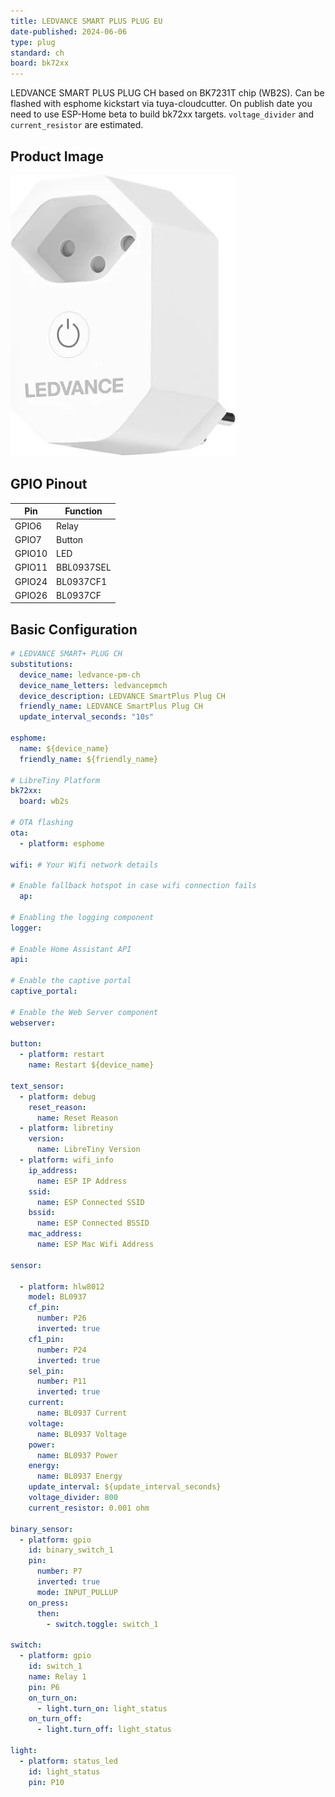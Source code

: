 ```yaml
---
title: LEDVANCE SMART PLUS PLUG EU
date-published: 2024-06-06
type: plug
standard: ch
board: bk72xx
---
```

LEDVANCE SMART PLUS PLUG CH based on BK7231T chip (WB2S).
Can be flashed with esphome kickstart via tuya-cloudcutter.
On publish date you need to use ESP-Home beta to build bk72xx targets.
`voltage_divider` and `current_resistor` are estimated.

## Product Image

![ledvance_smart_plus_plug_ch](image.webp)

## GPIO Pinout

| Pin     | Function                           |
| ------- | ---------------------------------- |
| GPIO6   | Relay                              |
| GPIO7   | Button                             |
| GPIO10  | LED                                |
| GPIO11  | BBL0937SEL                         |
| GPIO24  | BL0937CF1                          |
| GPIO26  | BL0937CF                           |

## Basic Configuration

```yaml
# LEDVANCE SMART+ PLUG CH
substitutions:
  device_name: ledvance-pm-ch
  device_name_letters: ledvancepmch
  device_description: LEDVANCE SmartPlus Plug CH
  friendly_name: LEDVANCE SmartPlus Plug CH
  update_interval_seconds: "10s"

esphome:
  name: ${device_name}
  friendly_name: ${friendly_name}

# LibreTiny Platform
bk72xx:
  board: wb2s
  
# OTA flashing
ota:
  - platform: esphome

wifi: # Your Wifi network details
  
# Enable fallback hotspot in case wifi connection fails  
  ap:

# Enabling the logging component
logger:

# Enable Home Assistant API
api:

# Enable the captive portal
captive_portal:

# Enable the Web Server component 
webserver:

button:
  - platform: restart
    name: Restart ${device_name}

text_sensor:
  - platform: debug
    reset_reason:
      name: Reset Reason
  - platform: libretiny
    version:
      name: LibreTiny Version
  - platform: wifi_info
    ip_address:
      name: ESP IP Address
    ssid:
      name: ESP Connected SSID
    bssid:
      name: ESP Connected BSSID
    mac_address:
      name: ESP Mac Wifi Address

sensor:

  - platform: hlw8012
    model: BL0937
    cf_pin:
      number: P26
      inverted: true
    cf1_pin:
      number: P24
      inverted: true
    sel_pin:
      number: P11
      inverted: true
    current:
      name: BL0937 Current
    voltage:
      name: BL0937 Voltage
    power:
      name: BL0937 Power
    energy:
      name: BL0937 Energy
    update_interval: ${update_interval_seconds}
    voltage_divider: 800
    current_resistor: 0.001 ohm

binary_sensor:
  - platform: gpio
    id: binary_switch_1
    pin:
      number: P7
      inverted: true
      mode: INPUT_PULLUP
    on_press:
      then:
        - switch.toggle: switch_1

switch:
  - platform: gpio
    id: switch_1
    name: Relay 1
    pin: P6
    on_turn_on:
      - light.turn_on: light_status
    on_turn_off:
      - light.turn_off: light_status

light:
  - platform: status_led
    id: light_status
    pin: P10
```
